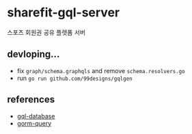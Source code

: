 # sharefit-gql-server

스포츠 회원권 공유 플렛폼 서버


## devloping...

* fix `graph/schema.graphqls` and remove `schema.resolvers.go`
* run `go run github.com/99designs/gqlgen`


## references

* [gql-database](https://www.howtographql.com/graphql-go/4-database/)
* [gorm-query](https://gorm.io/docs/query.html)